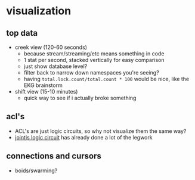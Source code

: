 # visualization

## top data

- creek view (120-60 seconds)
    - because stream/streaming/etc means something in code
    - 1 stat per second, stacked vertically for easy comparison
    - just show database level?
    - filter back to narrow down namespaces you're seeing?
    - having `total.lock.count/total.count * 100` would be nice, like the EKG
        brainstorm
- shift view (15-10 minutes)
    - quick way to see if i actually broke something

## acl's

- ACL's are just logic circuits, so why not visualize them the same way?
- [jointjs logic circuit](http://www.jointjs.com/demos/logic) has already done a
    lot of the legwork

## connections and cursors

- boids/swarming?
